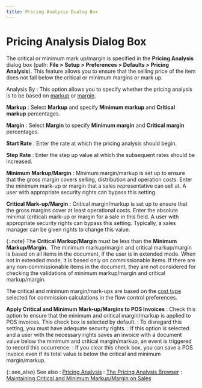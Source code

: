 ```yaml
---
title: Pricing Analysis Dialog Box
---
```


# Pricing Analysis Dialog Box


The critical or minimum mark up/margin is specified in the **Pricing 
 Analysis** dialog box (path: **File 
 &gt; Setup &gt; Preferences &gt; Defaults &gt; Pricing Analysis**).  This feature allows you to ensure that the selling price of the item does  not fall below the critical or minimum margins or mark up.


Analysis By
: This option allows you to specify whether the pricing  analysis is to be based on [markup]({{site.sp_baseurl}}/misc/mark_up_on_cost_pricing_analysis.html)  or [margin]({{site.sp_baseurl}}/misc/preferred_margin_on_sales_pricing_analysis.html).


**Markup**
: Select **Markup**  and specify **Minimum markup** and  **Critical** **markup**  percentages.


**Margin**
: Select **Margin** to  specify **Minimum margin** and **Critical margin** percentages.


**Start Rate**
: Enter the rate at which the pricing analysis should  begin.


**Step Rate**
: Enter the step up value at which the subsequent  rates should be increased.


**Minimum Markup/Margin**
: Minimum margin/markup is set up to ensure that the  gross margin covers selling, distribution and operation costs. Enter the  minimum mark-up or margin that a sales representative can sell at. A user  with appropriate security rights can bypass this setting.


**Critical Mark-up/Margin**
: Critical margin/markup is set up to ensure that  the gross margins cover at least operational costs. Enter the absolute  minimal (critical) mark-up or margin for a sale in this field. A user  with appropriate security rights can bypass this setting. Typically, a  sales manager can be given rights to change this value.


{:.note}
The **Critical Markup/Margin**  must be less than the **Minimum Markup/Margin**.   The minimum  markup/margin and critical markup/margin is based on all items in the  document, if the user is in extended mode. When not in extended mode,  it is based only on commissionable items. If there are any non-commissionable  items in the document, they are not considered for checking the validations  of minimum markup/margin and critical markup/margin.


The critical and minimum margin/mark-ups are based on  the [cost  type]({{site.sp_baseurl}}/sales-docs/sqs/sq-proc/pricing-analysis/maintaining_critical_and_minimum_markup_margin_on_sales.html#costtype) selected for commission calculations in the flow control preferences.


**Apply Critical and Minimum Mark-up/Margins to  POS Invoices**
: Check this option to ensure that the minimum and  critical margin/markup is applied to POS invoices. This check box is selected  by default.
: To disregard this setting, you must have adequate  security rights.
: If this option is selected and a user with the necessary  rights saves an invoice with a document value below the minimum and critical  margin/markup, an event is triggered to record this occurrence.
: If you clear this check box, you can save a POS  invoice even if its total value is below the critical and minimum margin/markup.


{:.see_also}
See also
: [Pricing Analysis]({{site.sp_baseurl}}/sales-docs/sqs/sq-proc/pricing-analysis/pricing_analysis.html)
: [The Pricing  Analysis Browser]({{site.sp_baseurl}}/sales-docs/sqs/sq-proc/pricing-analysis/the_pricing_analysis_browser.html)
: [Maintaining  Critical and Minimum Markup/Margin on Sales]({{site.sp_baseurl}}/sales-docs/sqs/sq-proc/pricing-analysis/maintaining_critical_and_minimum_markup_margin_on_sales.html)
